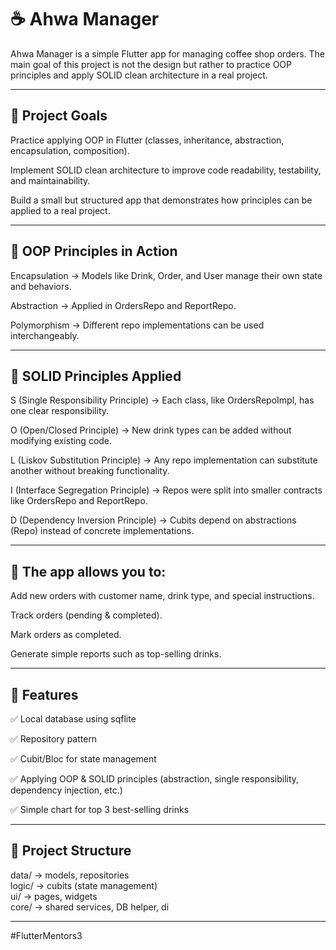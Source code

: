 # ☕ Ahwa Manager

Ahwa Manager is a simple Flutter app for managing coffee shop orders.
The main goal of this project is not the design but rather to practice OOP principles and apply SOLID clean architecture in a real project.

---

## 🎯 Project Goals

Practice applying OOP in Flutter (classes, inheritance, abstraction, encapsulation, composition).

Implement SOLID clean architecture to improve code readability, testability, and maintainability.

Build a small but structured app that demonstrates how principles can be applied to a real project.

---

## 🧩 OOP Principles in Action

Encapsulation → Models like Drink, Order, and User manage their own state and behaviors.

Abstraction → Applied in OrdersRepo and ReportRepo.

Polymorphism → Different repo implementations can be used interchangeably.

---

## 🔑 SOLID Principles Applied

S (Single Responsibility Principle) → Each class, like OrdersRepoImpl, has one clear responsibility.

O (Open/Closed Principle) → New drink types can be added without modifying existing code.

L (Liskov Substitution Principle) → Any repo implementation can substitute another without breaking functionality.

I (Interface Segregation Principle) → Repos were split into smaller contracts like OrdersRepo and ReportRepo.

D (Dependency Inversion Principle) → Cubits depend on abstractions (Repo) instead of concrete implementations.

---

## 📌 The app allows you to:

Add new orders with customer name, drink type, and special instructions.

Track orders (pending & completed).

Mark orders as completed.

Generate simple reports such as top-selling drinks.

---

## 🚀 Features

✅ Local database using sqflite

✅ Repository pattern

✅ Cubit/Bloc for state management

✅ Applying OOP & SOLID principles (abstraction, single responsibility, dependency injection, etc.)

✅ Simple chart for top 3 best-selling drinks

---

## 📂 Project Structure
data/   → models, repositories  
logic/  → cubits (state management)  
ui/     → pages, widgets  
core/   → shared services, DB helper, di  

---

#FlutterMentors3

